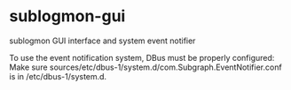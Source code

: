 # sublogmon-gui
sublogmon GUI interface and system event notifier

To use the event notification system, DBus must be properly configured:
Make sure sources/etc/dbus-1/system.d/com.Subgraph.EventNotifier.conf is in /etc/dbus-1/system.d.


